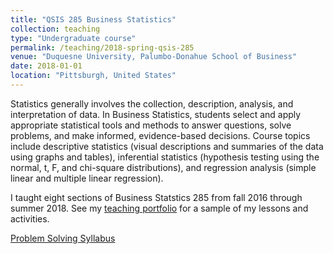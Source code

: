 ```yaml
---
title: "QSIS 285 Business Statistics"
collection: teaching
type: "Undergraduate course"
permalink: /teaching/2018-spring-qsis-285
venue: "Duquesne University, Palumbo-Donahue School of Business"
date: 2018-01-01
location: "Pittsburgh, United States"
---
```


Statistics generally involves the collection, description, analysis, and interpretation of data. In Business Statistics, students select and apply appropriate statistical tools and methods to answer questions, solve problems, and make informed, evidence-based decisions. Course topics include descriptive statistics (visual descriptions and summaries of the data using graphs and tables), inferential statistics (hypothesis testing using the normal, t, F, and chi-square distributions), and regression analysis (simple linear and multiple linear regression).

I taught eight sections of Business Statstics 285 from fall 2016 through summer 2018. See my <a href="https://lisasteaching.github.io/lisasteaching.github.io/statistics/" target="_blank">teaching portfolio</a> for a sample of my lessons and activities.<br/>

<a href="https://lisaover.github.io/files/syllabus_BusStats_Spr2018.pdf" target="">Problem Solving Syllabus</a>
